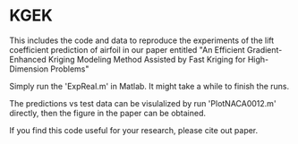# KGEK

This includes the code and data to reproduce the experiments of the lift coefficient prediction of airfoil in our paper entitled "An Efficient Gradient-Enhanced Kriging Modeling Method Assisted by Fast Kriging for High-Dimension Problems"

Simply run the 'ExpReal.m' in Matlab. It might take a while to finish the runs.

The predictions vs test data can be visulalized by run 'PlotNACA0012.m' directly, then the figure in the paper can be obtained.

If you find this code useful for your research, please cite out paper.
